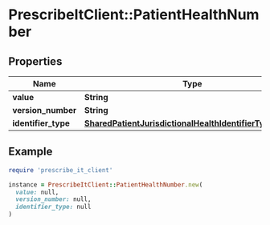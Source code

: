 # PrescribeItClient::PatientHealthNumber

## Properties

| Name | Type | Description | Notes |
| ---- | ---- | ----------- | ----- |
| **value** | **String** |  |  |
| **version_number** | **String** |  | [optional] |
| **identifier_type** | [**SharedPatientJurisdictionalHealthIdentifierTypeHolder**](SharedPatientJurisdictionalHealthIdentifierTypeHolder.md) |  |  |

## Example

```ruby
require 'prescribe_it_client'

instance = PrescribeItClient::PatientHealthNumber.new(
  value: null,
  version_number: null,
  identifier_type: null
)
```

